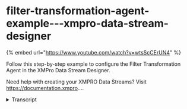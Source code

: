 # filter-transformation-agent-example---xmpro-data-stream-designer
{% embed url="https://www.youtube.com/watch?v=wtsScCErUN4" %}



Follow this step-by-step example to configure the Filter Transformation Agent in the XMPro Data Stream Designer.

Need help with creating your XMPRO Data Streams? Visit https://documentation.xmpro....
<details>
<summary>Transcript</summary>Follow this step-by-step example to configure the Filter Transformation Agent in the XMPro Data Stream Designer.

Need help with creating your XMPRO Data Streams? Visit https://documentation.xmpro....
this example demonstrates how to use the

filter agent to split pump data with

normal temperatures from high

temperatures

defined hair is 155 degrees or more

first drag the agent onto the canvas

link the input endpoint to the pump data

false to the normal printer

and output to the high printer

save the changes

and click on the agent to configure it

we'll keep the and grouping

click to add a condition select water

temperature

is greater than operator

and type 155 for the value

click a to use a dynamic value

apply the changes

save the data stream

publish it

and let's look at the live data view

events where the filter is true appear

on the high printer and those that are

false on the normal printer

you can download the file below to try

it out yourself and for more information

about this agent's properties head to

the configuration page

thank you
</details>